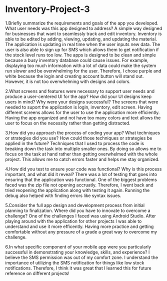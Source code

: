 # Inventory-Project-3
1.Briefly summarize the requirements and goals of the app you developed. What user needs was this app designed to address?
  A simple way designed for businesses that want to seamlessly track and edit inventory. Inventory is able to be edited by adding, viewing, updating, and updating the material. The application is updating in real time when the user inputs new data. The user is also able to sign up for SMS which allows them to get notification if the stock level runs too low. The apps is designed to be clean and simple because a busy inventory database could cause issues. For example, displaying too much information with a lot of data could make the system run slower and be overwhelming for the user. Therefore, I chose purple and white because the login and creating account button will stand out. However, it is not too overwhelming with designs and colors.

2.What screens and features were necessary to support user needs and produce a user-centered UI for the app? How did your UI designs keep users in mind? Why were your designs successful?
  The screens that were needed to suport the application is login, inventory, edit screen. Having different screens allows for the user to use the application more efficiently. Having the app organized and not have too many colors and text allows the user to focus on the necessity rather than getting distracted. 

3.How did you approach the process of coding your app? What techniques or strategies did you use? How could those techniques or strategies be applied in the future?
  Techniques that I used to process the code is breaking down the task into multiple smaller ones. By doing so allows me to focus on the task at hand rather than getting overwhelmed with the whole project. This allows me to catch errors faster and helps me stay organized. 
  
4.How did you test to ensure your code was functional? Why is this process important, and what did it reveal?
  There was a lot of testing that goes into ensuring that the application was functional. One of the biggest problems faced was the zip file not opening accruatly. Therefore, I went back and tried reopening the application along with testing it again. Running the debug also helped with finding errors like syntax issues. 
  
5.Consider the full app design and development process from initial planning to finalization. Where did you have to innovate to overcome a challenge?
  One of the challenges I faced was using Android Studio. After playing around with the application for other projects I was able to understand and use it more efficently. Having more practice and getting comfortable without any pressure of a grade a great way to overcome my challenge. 

6.In what specific component of your mobile app were you particularly successful in demonstrating your knowledge, skills, and experience?
  I believe the SMS permission was out of my comfort zone. I understand the importance of utilizing the SMS notification for things like low stock notifications. Therefore, I think it was great that I learned this for future reference on different projects! 
